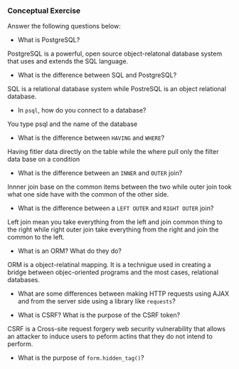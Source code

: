 ### Conceptual Exercise

Answer the following questions below:

- What is PostgreSQL?

PostgreSQL is a powerful, open source object-relatonal database system that uses and extends the SQL language. 

- What is the difference between SQL and PostgreSQL?

SQL is a relational database system while PostreSQL is an object relational database. 

- In `psql`, how do you connect to a database?

You type psql and the name of the database 

- What is the difference between `HAVING` and `WHERE`?

Having fitler data directly on the table while the where pull only the filter data base on a condition

- What is the difference between an `INNER` and `OUTER` join?

Innner join base on the common items between the two while outer join took what one side have with the common of the other side. 

- What is the difference between a `LEFT OUTER` and `RIGHT OUTER` join?

Left join mean you take everything from the left and join common thing to the right while right outer join take everything from the right and join the common to the left. 

- What is an ORM? What do they do?

ORM is a object-relatinal mapping. It is a technigue used in creating a bridge between objec-oriented programs and the most cases, relational databases. 

- What are some differences between making HTTP requests using AJAX 
  and from the server side using a library like `requests`?

- What is CSRF? What is the purpose of the CSRF token?

CSRF is a Cross-site request forgery web security vulnerability that allows an attacker to induce users to peform actins that they do not intend to perform. 

- What is the purpose of `form.hidden_tag()`?
